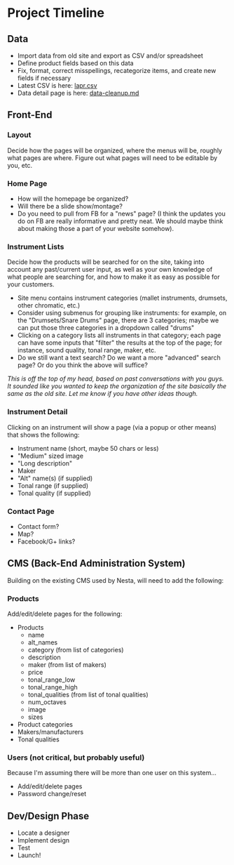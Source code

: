 # Project Timeline

## Data

- Import data from old site and export as CSV and/or spreadsheet
- Define product fields based on this data
- Fix, format, correct misspellings, recategorize items, and create new fields if necessary
- Latest CSV is here: [lapr.csv](./lapr.csv)
- Data detail page is here: [data-cleanup.md](./data-cleanup.md)

## Front-End

### Layout

Decide how the pages will be organized, where the menus will be, roughly what pages are where. Figure out what pages will need to be editable by you, etc.

### Home Page

- How will the homepage be organized?
- Will there be a slide show/montage?
- Do you need to pull from FB for a "news" page? (I think the updates you do on FB are really informative and pretty neat. We should maybe think about making those a part of your website somehow).

### Instrument Lists

Decide how the products will be searched for on the site, taking into account any past/current user input, as well as your own knowledge of what people are searching for, and how to make it as easy as possible for your customers.

- Site menu contains instrument categories (mallet instruments, drumsets, other chromatic, etc.)
- Consider using submenus for grouping like instruments: for example, on the "Drumsets/Snare Drums" page, there are 3 categories; maybe we can put those three categories in a dropdown called "drums"
- Clicking on a category lists all instruments in that category; each page can have some inputs that "filter" the results at the top of the page; for instance, sound quality, tonal range, maker, etc.
- Do we still want a text search? Do we want a more "advanced" search page? Or do you think the above will suffice?

*This is off the top of my head, based on past conversations with you guys. It sounded like you wanted to keep the organization of the site basically the same as the old site. Let me know if you have other ideas though.*

### Instrument Detail

Clicking on an instrument will show a page (via a popup or other means) that shows the following:

- Instrument name (short, maybe 50 chars or less)
- "Medium" sized image
- "Long description"
- Maker
- "Alt" name(s) (if supplied)
- Tonal range (if supplied)
- Tonal quality (if supplied)

### Contact Page

- Contact form?
- Map?
- Facebook/G+ links?

## CMS (Back-End Administration System)

Building on the existing CMS used by Nesta, will need to add the following:

### Products

Add/edit/delete pages for the following:
- Products
  - name
  - alt_names
  - category (from list of categories)
  - description
  - maker (from list of makers)
  - price
  - tonal_range_low
  - tonal_range_high
  - tonal_qualities (from list of tonal qualities)
  - num_octaves
  - image
  - sizes
- Product categories
- Makers/manufacturers
- Tonal qualities

### Users (not critical, but probably useful)

Because I'm assuming there will be more than one user on this system...

- Add/edit/delete pages
- Password change/reset

## Dev/Design Phase

- Locate a designer
- Implement design
- Test
- Launch!

